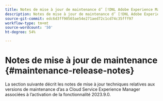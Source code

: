 ```yaml
---
title: Notes de mise à jour de maintenance d’ [!DNL Adobe Experience Manager] as a Cloud Service associées à l’activation de la fonctionnalité 2023.9.0.
description: Notes de mise à jour de maintenance d’ [!DNL Adobe Experience Manager] as a Cloud Service associées à l’activation de la fonctionnalité 2023.9.0.
source-git-commit: edc6d3ff90565ae54e271aed72c1cd74c35fff97
workflow-type: tm+mt
source-wordcount: '50'
ht-degree: 54%

---
```


# Notes de mise à jour de maintenance {#maintenance-release-notes}

La section suivante décrit les notes de mise à jour techniques relatives aux versions de maintenance d’as a Cloud Service Experience Manager associées à l’activation de la fonctionnalité 2023.9.0.
